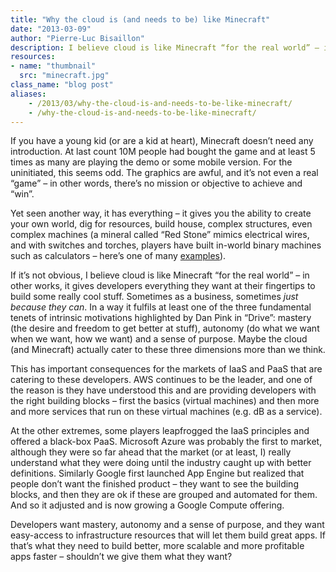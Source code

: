 ```yaml
---
title: "Why the cloud is (and needs to be) like Minecraft"
date: "2013-03-09"
author: "Pierre-Luc Bisaillon"
description: I believe cloud is like Minecraft “for the real world” – in other works, it gives developers everything they want at their fingertips to build some really cool stuff.
resources:
- name: "thumbnail"
  src: "minecraft.jpg"
class_name: "blog post"
aliases:
    - /2013/03/why-the-cloud-is-and-needs-to-be-like-minecraft/
    - /why-the-cloud-is-and-needs-to-be-like-minecraft/
---
```


If you have a young kid (or are a kid at heart), Minecraft doesn’t need any introduction. At last count 10M people had bought the game and at least 5 times as many are playing the demo or some mobile version. For the uninitiated, this seems odd. The graphics are awful, and it’s not even a real “game” – in other words, there’s no mission or objective to achieve and “win”.

Yet seen another way, it has everything – it gives you the ability to create your own world, dig for resources, build house, complex structures, even complex machines (a mineral called “Red Stone” mimics electrical wires, and with switches and torches, players have built in-world binary machines such as calculators – here’s one of many <a href="http://www.youtube.com/watch?v=PiKWqpnqY7o">examples</a>).

If it’s not obvious, I believe cloud is like Minecraft “for the real world” – in other works, it gives developers everything they want at their fingertips to build some really cool stuff. Sometimes as a business, sometimes <em>just because they can</em>. In a way it fulfils at least one of the three fundamental tenets of intrinsic motivations highlighted by Dan Pink in “Drive”: mastery (the desire and freedom to get better at stuff), autonomy (do what we want when we want, how we want) and a sense of purpose. Maybe the cloud (and Minecraft) actually cater to these three dimensions more than we think.

This has important consequences for the markets of IaaS and PaaS that are catering to these developers. AWS continues to be the leader, and one of the reason is they have understood this and are providing developers with the right building blocks – first the basics (virtual machines) and then more and more services that run on these virtual machines (e.g. dB as a service).

At the other extremes, some players leapfrogged the IaaS principles and offered a black-box PaaS. Microsoft Azure was probably the first to market, although they were so far ahead that the market (or at least, I) really understand what they were doing until the industry caught up with better definitions. Similarly Google first launched App Engine but realized that people don’t want the finished product – they want to see the building blocks, and then they are ok if these are grouped and automated for them. And so it adjusted and is now growing a Google Compute offering.

Developers want mastery, autonomy and a sense of purpose, and they want easy-access to infrastructure resources that will let them build great apps. If that’s what they need to build better, more scalable and more profitable apps faster – shouldn’t we give them what they want?